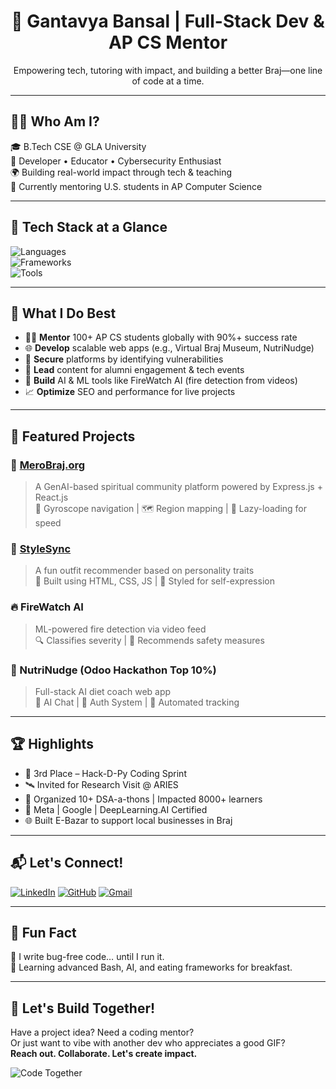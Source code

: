 <h1 align="center">🚀 Gantavya Bansal | Full-Stack Dev & AP CS Mentor</h1>
<p align="center">Empowering tech, tutoring with impact, and building a better Braj—one line of code at a time.</p>

---

## 👨‍💻 Who Am I?

🎓 B.Tech CSE @ GLA University  
🧠 Developer • Educator • Cybersecurity Enthusiast  
🌍 Building real-world impact through tech & teaching  
📍 Currently mentoring U.S. students in AP Computer Science

---

## 🔧 Tech Stack at a Glance

![Languages](https://skillicons.dev/icons?i=py,java,c,js,html,css,sql)  
![Frameworks](https://skillicons.dev/icons?i=react,nodejs,express,django,mongodb,mysql)  
![Tools](https://skillicons.dev/icons?i=git,figma,postman,vscode,selenium,heroku)

---

## 🧠 What I Do Best

- 👨‍🏫 **Mentor** 100+ AP CS students globally with 90%+ success rate
- 🌐 **Develop** scalable web apps (e.g., Virtual Braj Museum, NutriNudge)
- 🔐 **Secure** platforms by identifying vulnerabilities
- 📢 **Lead** content for alumni engagement & tech events
- 🤖 **Build** AI & ML tools like FireWatch AI (fire detection from videos)
- 📈 **Optimize** SEO and performance for live projects

---

## 🚧 Featured Projects

### 🔮 [MeroBraj.org](https://merobraj.org/braj)
> A GenAI-based spiritual community platform powered by Express.js + React.js  
> 🔹 Gyroscope navigation | 🗺️ Region mapping | 🚀 Lazy-loading for speed

### 👚 [StyleSync](https://bgantavya.github.io/StyleSync)
> A fun outfit recommender based on personality traits  
> 🔸 Built using HTML, CSS, JS | 🎨 Styled for self-expression

### 🔥 FireWatch AI
> ML-powered fire detection via video feed  
> 🔍 Classifies severity | 🚨 Recommends safety measures

### 🧠 NutriNudge (Odoo Hackathon Top 10%)
> Full-stack AI diet coach web app  
> 💬 AI Chat | 🔐 Auth System | 🤖 Automated tracking

---

## 🏆 Highlights

- 🥇 3rd Place – Hack-D-Py Coding Sprint
- 🛰️ Invited for Research Visit @ ARIES
- 🧩 Organized 10+ DSA-a-thons | Impacted 8000+ learners
- 🧠 Meta | Google | DeepLearning.AI Certified
- 🌐 Built E-Bazar to support local businesses in Braj

---

## 📬 Let's Connect!

[![LinkedIn](https://img.shields.io/badge/LinkedIn-blue?logo=linkedin&style=flat-square)](https://linkedin.com/in/gantavya-bansal)
[![GitHub](https://img.shields.io/badge/GitHub-grey?logo=github&style=flat-square)](https://github.com/bgantavya)
[![Gmail](https://img.shields.io/badge/Gmail-red?logo=gmail&style=flat-square)](mailto:Gantavyaoo@gmail.com)

---

## 🤹 Fun Fact

🧪 I write bug-free code… until I run it.  
🧠 Learning advanced Bash, AI, and eating frameworks for breakfast.

---

## 🎯 Let's Build Together!
Have a project idea? Need a coding mentor?  
Or just want to vibe with another dev who appreciates a good GIF?  
**Reach out. Collaborate. Let's create impact.**

![Code Together](https://media.giphy.com/media/RbDKaczqWovIugyJmW/giphy.gif)
